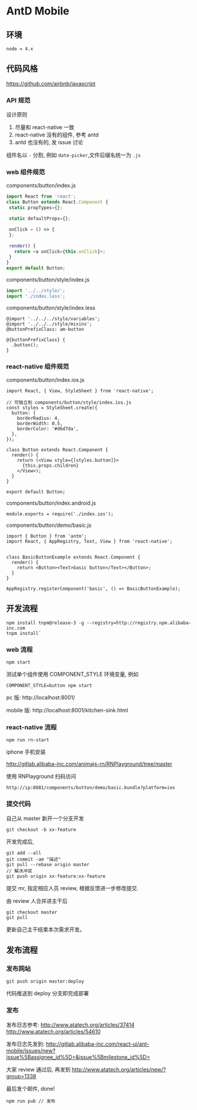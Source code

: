 # AntD Mobile

## 环境

```
node = 4.x
```

## 代码风格

https://github.com/airbnb/javascript

### API 规范

设计原则

1. 尽量和 react-native 一致
2. react-native 没有的组件, 参考 antd
3. antd 也没有的, 发 issue 讨论


组件名以 `-` 分割, 例如 `date-picker`,文件后缀名统一为 `.js`


### web 组件规范

components/button/index.js

```js
import React from 'react';
class Button extends React.Component {
 static propTypes={};

 static defaultProps={};

 onClick = () => {
 };

 render() {
   return <a onClick={this.onClick}>;
 }
}
export default Button;
```

components/button/style/index.js

```js
import '../../style/';
import './index.less';
```

components/button/style/index.less

```less
@import '../../../style/variables';
@import '../../../style/mixins';
@buttonPrefixClass: am-button

@{buttonPrefixClass} {
  .button();
}
```

### react-native 组件规范

components/button/index.ios.js

```
import React, { View, StyleSheet } from 'react-native';

// 可独立到 components/button/style/index.ios.js
const styles = StyleSheet.create({
  button: {
    borderRadius: 4,
    borderWidth: 0.5,
    borderColor: '#d6d7da',
  },
});

class Button extends React.Component {
  render() {
    return (<View style={[styles.button]}>
      {this.props.children}
    </View>);
  }
}

export default Button;

```

components/button/index.android.js

```
module.exports = require('./index.ios');
```

components/button/demo/basic.js

```
import { Button } from 'antm';
import React, { AppRegistry, Text, View } from 'react-native';


class BasicButtonExample extends React.Component {
  render() {
    return <Button><Text>basic button</Text></Button>;
  }
}

AppRegistry.registerComponent('basic', () => BasicButtonExample);
```

## 开发流程

```
npm install tnpm@release-3 -g --registry=http://registry.npm.alibaba-inc.com
tnpm install`
```

### web 流程

```
npm start
```

测试单个组件使用 COMPONENT_STYLE 环境变量, 例如

```
COMPONENT_STYLE=button npm start
```

pc 版: http://localhost:8001/

mobile 版: http://localhost:8001/kitchen-sink.html

### react-native 流程


```
npm run rn-start
```

iphone 手机安装

http://gitlab.alibaba-inc.com/animajs-rn/RNPlayground/tree/master

使用 RNPlayground 扫码访问

```
http://ip:8081/components/button/demo/basic.bundle?platform=ios
```


### 提交代码

自己从 master 新开一个分支开发

```
git checkout -b xx-feature
```

开发完成后,

```
git add --all
git commit -am "描述"
git pull --rebase origin master
// 解决冲突
git push origin xx-feature:xx-feature
```

提交 mr, 指定相应人员 review, 根据反馈进一步修改提交.

由 review 人合并进主干后

```
git checkout master
git pull
```


更新自己主干结束本次需求开发。


## 发布流程

### 发布网站

```
git push origin master:deploy
```

代码推送到 deploy 分支即完成部署

### 发布

发布日志参考: http://www.atatech.org/articles/37414   http://www.atatech.org/articles/54610

发布日志先发到: http://gitlab.alibaba-inc.com/react-ui/ant-mobile/issues/new?issue%5Bassignee_id%5D=&issue%5Bmilestone_id%5D=

大家 review 通过后, 再发到 http://www.atatech.org/articles/new/?group=1338

最后发个邮件, done!


```
npm run pub // 发布
```
